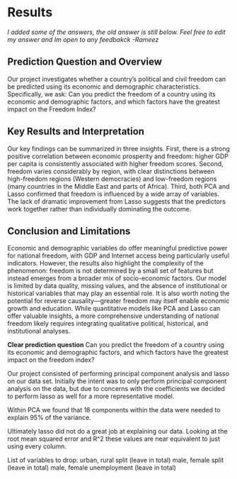 # Results
*I added some of the answers, the old answer is still below. Feel free to edit my answer and Im open to any feedbakck -Rameez*

## Prediction Question and Overview

Our project investigates whether a country’s political and civil freedom can be predicted using its economic and demographic characteristics. Specifically, we ask: Can you predict the freedom of a country using its economic and demographic factors, and which factors have the greatest impact on the Freedom Index? 

## Key Results and Interpretation

Our key findings can be summarized in three insights. First, there is a strong positive correlation between economic prosperity and freedom: higher GDP per capita is consistently associated with higher freedom scores. Second, freedom varies considerably by region, with clear distinctions between high-freedom regions (Western democracies) and low-freedom regions (many countries in the Middle East and parts of Africa). Third, both PCA and Lasso confirmed that freedom is influenced by a wide array of variables. The lack of dramatic improvement from Lasso suggests that the predictors work together rather than individually dominating the outcome.

## Conclusion and Limitations

Economic and demographic variables do offer meaningful predictive power for national freedom, with GDP and Internet access being particularly useful indicators. However, the results also highlight the complexity of the phenomenon: freedom is not determined by a small set of features but instead emerges from a broader mix of socio-economic factors. Our model is limited by data quality, missing values, and the absence of institutional or historical variables that may play an essential role. It is also worth noting the potential for reverse causality—greater freedom may itself enable economic growth and education. While quantitative models like PCA and Lasso can offer valuable insights, a more comprehensive understanding of national freedom likely requires integrating qualitative political, historical, and institutional analyses.



**Clear prediction question**
Can you predict the freedom of a country using its economic and demographic factors, and which factors have the greatest impact on the freedom index?

  Our project consisted of performing principal component analysis and lasso on our data set. Initially the intent was to only perform principal component analysis on the data, but due to concerns with the coefficients we decided to perform lasso as well for a more representative model. 

  Within PCA we found that 18 components within the data were needed to explain 95% of the variance. 

  Ultimately lasso did not do a great job at explaining our data. Looking at the root mean squared error and R^2 these values are near equivalent to just using every column.

  List of  variables to drop:
  urban, rural split (leave in total)
  male, female split (leave in total)
 male, female unemployment (leave in total)
